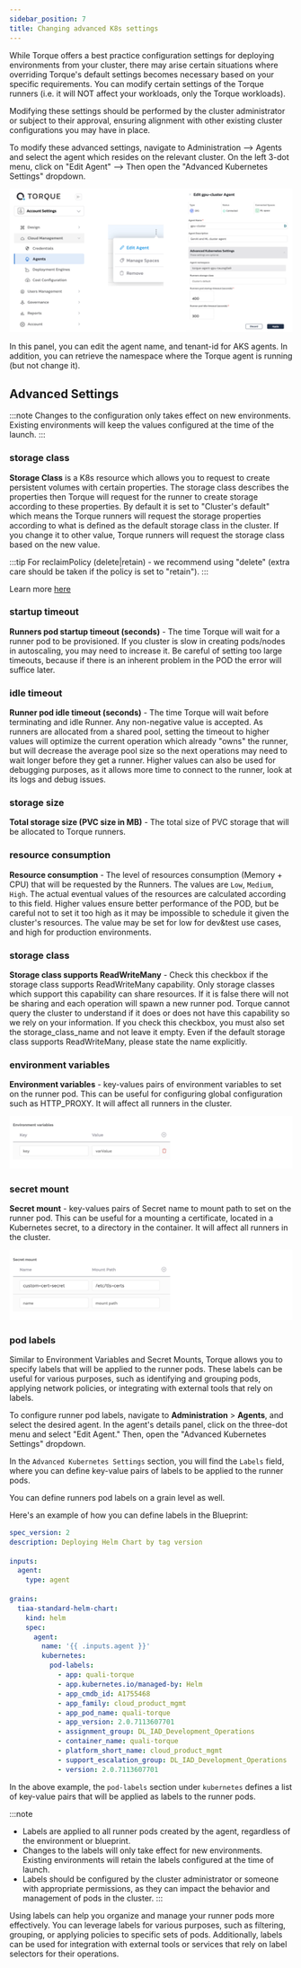 ```yaml
---
sidebar_position: 7
title: Changing advanced K8s settings
---
```


While Torque offers a best practice configuration settings for deploying environments from your cluster, there may arise certain situations where overriding Torque's default settings becomes necessary based on your specific requirements. You can modify certain settings of the Torque runners (i.e. it will NOT affect your workloads, only the Torque workloads).

Modifying these settings should be performed by the cluster administrator or subject to their approval, ensuring alignment with other existing cluster configurations you may have in place.

To modify these advanced settings, navigate to Administration --> Agents and select the agent which resides on the relevant cluster. 
On the left 3-dot menu, click on "Edit Agent" --> Then open the "Advanced Kubernetes Settings" dropdown.

![agent-advanced-settings](/img/k8s-advanced-settings2.png)

In this panel, you can edit the agent name, and tenant-id for AKS agents. 
In addition, you can retrieve the namespace where the Torque agent is running (but not change it).

## Advanced Settings

:::note
Changes to the configuration only takes effect on new environments. Existing environments will keep the values configured at the time of the launch.
:::

### storage class

**Storage Class** is a K8s resource which allows you to request to create persistent volumes with certain properties. The storage class describes the properties then Torque 
will request for the runner to create storage according to these properties. By default it is set to "Cluster's default" which means the Torque runners will request the storage properties according to what is defined as the default storage class in the cluster. If you change it to other value, Torque runners will request the storage class based on the new value.

:::tip
For reclaimPolicy (delete|retain) - we recommend using "delete" (extra care should be taken if the policy is set to "retain").
:::

Learn more [here](https://kubernetes.io/docs/concepts/storage/storage-classes/)

### startup timeout

**Runners pod startup timeout (seconds)** - The time Torque will wait for a runner pod to be provisioned. If you cluster is slow in creating pods/nodes in autoscaling, you may need to increase it. Be careful of setting too large timeouts, because if there is an inherent problem in the POD the error will suffice later. 

### idle timeout

**Runner pod idle timeout (seconds)** - The time Torque will wait before terminating and idle Runner. Any non-negative value is accepted. As runners are allocated from a shared pool, setting the timeout to higher values will optimize the current operation which already "owns" the runner, but will decrease the average pool size so the next operations may need to wait longer before they get a runner. Higher values can also be used for debugging purposes, as it allows more time to connect to the runner, look at its logs and debug issues.


### storage size

**Total storage size (PVC size in MB)** - The total size of PVC storage that will be allocated to Torque runners. 

### resource consumption

**Resource consumption** - The level of resources consumption (Memory + CPU) that will be requested by the Runners. The values are `Low`, `Medium`, `High`. The actual eventual values of the resources are calculated according to this field. Higher values ensure better performance of the POD, but be careful not to set it too high as it may be impossible to schedule it given the cluster's resources.
The value may be set for low for dev&test use cases, and high for production environments.

### storage class

**Storage class supports ReadWriteMany** - Check this checkbox if the storage class supports ReadWriteMany capability. Only storage classes which support this capability can share resources. If it is false there will not be sharing and each operation will spawn a new runner pod. Torque cannot query the cluster to understand if it does or does not have this capability so we rely on your information. If you check this checkbox, you must also set the storage_class_name and not leave it empty. Even if the default storage class supports ReadWriteMany, please state the name explicitly.  

### environment variables

**Environment variables** - key-values pairs of environment variables to set on the runner pod. This can be useful for configuring global configuration such as HTTP_PROXY. It will affect all runners in the cluster.

![agent-advanced-settings](/img/k8s-advanced-settings-env-vars.png)


### secret mount

**Secret mount** - key-values pairs of Secret name to mount path to set on the runner pod. This can be useful for a mounting a certificate, located in a Kubernetes secret, to a directory in the container. It will affect all runners in the cluster.

![agent-advanced-settings](/img/k8s-advanced-settings-secrets.png)

### pod labels

Similar to Environment Variables and Secret Mounts, Torque allows you to specify labels that will be applied to the runner pods. These labels can be useful for various purposes, such as identifying and grouping pods, applying network policies, or integrating with external tools that rely on labels.

To configure runner pod labels, navigate to **Administration** > **Agents**, and select the desired agent. In the agent's details panel, click on the three-dot menu and select "Edit Agent." Then, open the "Advanced Kubernetes Settings" dropdown.

In the `Advanced Kubernetes Settings` section, you will find the `Labels` field, where you can define key-value pairs of labels to be applied to the runner pods.


You can define runners pod labels on a grain level as well.

Here's an example of how you can define labels in the Blueprint:

```yaml
spec_version: 2
description: Deploying Helm Chart by tag version

inputs:
  agent:
    type: agent

grains:
  tiaa-standard-helm-chart:
    kind: helm
    spec:
      agent:
        name: '{{ .inputs.agent }}'
        kubernetes:
          pod-labels:
            - app: quali-torque
            - app.kubernetes.io/managed-by: Helm
            - app_cmdb_id: A1755468
            - app_family: cloud_product_mgmt
            - app_pod_name: quali-torque
            - app_version: 2.0.7113607701
            - assignment_group: DL_IAD_Development_Operations
            - container_name: quali-torque
            - platform_short_name: cloud_product_mgmt
            - support_escalation_group: DL_IAD_Development_Operations
            - version: 2.0.7113607701
```

In the above example, the `pod-labels` section under `kubernetes` defines a list of key-value pairs that will be applied as labels to the runner pods.

:::note
- Labels are applied to all runner pods created by the agent, regardless of the environment or blueprint.
- Changes to the labels will only take effect for new environments. Existing environments will retain the labels configured at the time of launch.
- Labels should be configured by the cluster administrator or someone with appropriate permissions, as they can impact the behavior and management of pods in the cluster.
:::

Using labels can help you organize and manage your runner pods more effectively. You can leverage labels for various purposes, such as filtering, grouping, or applying policies to specific sets of pods. Additionally, labels can be used for integration with external tools or services that rely on label selectors for their operations.
